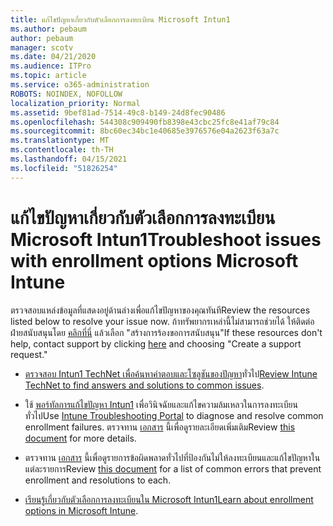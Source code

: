 ```yaml
---
title: แก้ไขปัญหาเกี่ยวกับตัวเลือกการลงทะเบียน Microsoft Intun1
ms.author: pebaum
author: pebaum
manager: scotv
ms.date: 04/21/2020
ms.audience: ITPro
ms.topic: article
ms.service: o365-administration
ROBOTS: NOINDEX, NOFOLLOW
localization_priority: Normal
ms.assetid: 9bef81ad-7514-49c8-b149-24d8fec90486
ms.openlocfilehash: 544308c909490fb8398e43cbc25fc8e41af79c84
ms.sourcegitcommit: 8bc60ec34bc1e40685e3976576e04a2623f63a7c
ms.translationtype: MT
ms.contentlocale: th-TH
ms.lasthandoff: 04/15/2021
ms.locfileid: "51826254"
---
```

# <a name="troubleshoot-issues-with-enrollment-options-microsoft-intune"></a><span data-ttu-id="419e1-102">แก้ไขปัญหาเกี่ยวกับตัวเลือกการลงทะเบียน Microsoft Intun1</span><span class="sxs-lookup"><span data-stu-id="419e1-102">Troubleshoot issues with enrollment options Microsoft Intune</span></span>

<span data-ttu-id="419e1-103">ตรวจสอบแหล่งข้อมูลที่แสดงอยู่ด้านล่างเพื่อแก้ไขปัญหาของคุณทันที</span><span class="sxs-lookup"><span data-stu-id="419e1-103">Review the resources listed below to resolve your issue now.</span></span> <span data-ttu-id="419e1-104">ถ้าทรัพยากรเหล่านี้ไม่สามารถช่วยได้ ให้ติดต่อฝ่ายสนับสนุนโดย [คลิกที่นี่](https://portal.azure.com/#blade/Microsoft_Intune_DeviceSettings/ExtensionLandingBlade/help) แล้วเลือก "สร้างการร้องขอการสนับสนุน"</span><span class="sxs-lookup"><span data-stu-id="419e1-104">If these resources don't help, contact support by clicking [here](https://portal.azure.com/#blade/Microsoft_Intune_DeviceSettings/ExtensionLandingBlade/help) and choosing "Create a support request."</span></span> 
  
- <span data-ttu-id="419e1-105">[ตรวจสอบ Intun1 TechNet เพื่อค้นหาคําตอบและโซลูชันของปัญหา](https://social.technet.microsoft.com/Forums/home?category=microsoftintune&amp;filter=alltypes&amp;sort=lastpostdesc)ทั่วไป</span><span class="sxs-lookup"><span data-stu-id="419e1-105">[Review Intune TechNet to find answers and solutions to common issues](https://social.technet.microsoft.com/Forums/home?category=microsoftintune&amp;filter=alltypes&amp;sort=lastpostdesc).</span></span>
    
- <span data-ttu-id="419e1-106">ใช้ [พอร์ทัลการแก้ไขปัญหา Intun1](https://devicemanagement.microsoft.com/#blade/Microsoft_Intune_DeviceSettings/TroubleshootBlade) เพื่อวินิจฉัยและแก้ไขความล้มเหลวในการลงทะเบียนทั่วไป</span><span class="sxs-lookup"><span data-stu-id="419e1-106">Use [Intune Troubleshooting Portal](https://devicemanagement.microsoft.com/#blade/Microsoft_Intune_DeviceSettings/TroubleshootBlade) to diagnose and resolve common enrollment failures.</span></span> <span data-ttu-id="419e1-107">ตรวจทาน [เอกสาร](https://docs.microsoft.com/intune/help-desk-operators) นี้เพื่อดูรายละเอียดเพิ่มเติม</span><span class="sxs-lookup"><span data-stu-id="419e1-107">Review [this document](https://docs.microsoft.com/intune/help-desk-operators) for more details.</span></span> 
    
- <span data-ttu-id="419e1-108">ตรวจทาน [เอกสาร](https://docs.microsoft.com/troubleshoot/mem/intune/troubleshoot-device-enrollment-in-intune) นี้เพื่อดูรายการข้อผิดพลาดทั่วไปที่ป้องกันไม่ให้ลงทะเบียนและแก้ไขปัญหาในแต่ละรายการ</span><span class="sxs-lookup"><span data-stu-id="419e1-108">Review [this document](https://docs.microsoft.com/troubleshoot/mem/intune/troubleshoot-device-enrollment-in-intune) for a list of common errors that prevent enrollment and resolutions to each.</span></span> 
    
- <span data-ttu-id="419e1-109">[เรียนรู้เกี่ยวกับตัวเลือกการลงทะเบียนใน Microsoft Intun1](https://docs.microsoft.com/intune/enrollment-options)</span><span class="sxs-lookup"><span data-stu-id="419e1-109">[Learn about enrollment options in Microsoft Intune](https://docs.microsoft.com/intune/enrollment-options).</span></span>
    

